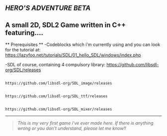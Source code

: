 **_HERO'S ADVENTURE BETA_**
---
A small 2D, SDL2 Game written in C++ featuring....
---
** Prerequisites **
-Codeblocks which i'm currently using and you can look for the tutorial at: https://lazyfoo.net/tutorials/SDL/01_hello_SDL/windows/index.php

-SDL of course, containing 4 compulsory library: https://github.com/libsdl-org/SDL/releases

                                                 https://github.com/libsdl-org/SDL_image/releases
                                                 
                                                 https://github.com/libsdl-org/SDL_ttf/releases
                                                 
                                                 https://github.com/libsdl-org/SDL_mixer/releases
                                                 
--- 
> _This is my very first game i've ever made here. If there is anything wrong or you don't understand, please let me know!!_

